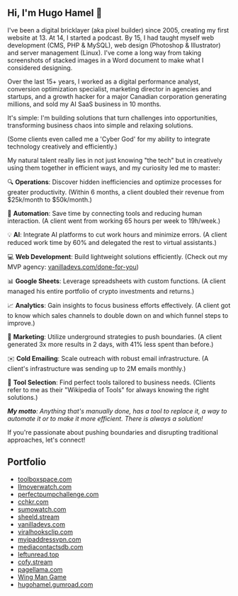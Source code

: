 <!--
**hugohamelcom/hugohamelcom** is a ✨ _special_ ✨ repository because its `README.md` (this file) appears on your GitHub profile.

Here are some ideas to get you started:

- 🔭 I’m currently working on ...
- 🌱 I’m currently learning ...
- 👯 I’m looking to collaborate on ...
- 🤔 I’m looking for help with ...
- 💬 Ask me about ...
- 📫 How to reach me: ...
- 😄 Pronouns: ...
- ⚡ Fun fact: ...
-->

## Hi, I'm Hugo Hamel 👋

I've been a digital bricklayer (aka pixel builder) since 2005, creating my first website at 13. At 14, I started a podcast. By 15, I had taught myself web development (CMS, PHP & MySQL), web design (Photoshop & Illustrator) and server management (Linux). I've come a long way from taking screenshots of stacked images in a Word document to make what I considered designing.

Over the last 15+ years, I worked as a digital performance analyst, conversion optimization specialist, marketing director in agencies and startups, and a growth hacker for a major Canadian corporation generating millions, and sold my AI SaaS business in 10 months.

It's simple: I'm building solutions that turn challenges into opportunities, transforming business chaos into simple and relaxing solutions.

(Some clients even called me a 'Cyber God' for my ability to integrate technology creatively and efficiently.)

My natural talent really lies in not just knowing "the tech" but in creatively using them together in efficient ways, and my curiosity led me to master:

🔍 **Operations**: Discover hidden inefficiencies and optimize processes for greater productivity. (Within 6 months, a client doubled their revenue from $25k/month to $50k/month.)

🤖 **Automation**: Save time by connecting tools and reducing human interaction. (A client went from working 65 hours per week to 19h/week.)

💡 **AI**: Integrate AI platforms to cut work hours and minimize errors. (A client reduced work time by 60% and delegated the rest to virtual assistants.)

💻 **Web Development**: Build lightweight solutions efficiently. (Check out my MVP agency: [vanilladevs.com/done-for-you](https://vanilladevs.com/done-for-you))

📊 **Google Sheets**: Leverage spreadsheets with custom functions. (A client managed his entire portfolio of crypto investments and returns.)

📈 **Analytics**: Gain insights to focus business efforts effectively. (A client got to know which sales channels to double down on and which funnel steps to improve.)

📢 **Marketing**: Utilize underground strategies to push boundaries. (A client generated 3x more results in 2 days, with 41% less spent than before.)

✉️ **Cold Emailing**: Scale outreach with robust email infrastructure. (A client's infrastructure was sending up to 2M emails monthly.)

🔧 **Tool Selection**: Find perfect tools tailored to business needs. (Clients refer to me as their "Wikipedia of Tools" for always knowing the right solutions.)

_**My motto**: Anything that's manually done, has a tool to replace it, a way to automate it or to make it more efficient. There is always a solution!_

If you're passionate about pushing boundaries and disrupting traditional approaches, let's connect!

## Portfolio
- [toolboxspace.com](https://toolboxspace.com/)
- [llmoverwatch.com](https://llmoverwatch.com/)
- [perfectpumpchallenge.com](https://perfectpumpchallenge.com/)
- [cchkr.com](https://cchkr.com/)
- [sumowatch.com](https://sumowatch.com/)
- [sheeld.stream](https://sheeld.stream/)
- [vanilladevs.com](https://vanilladevs.com/)
- [viralhooksclip.com](https://viralhooksclip.com/)
- [myipaddressvpn.com](https://myipaddressvpn.com/)
- [mediacontactsdb.com](https://mediacontactsdb.com/)
- [leftunread.top](https://leftunread.top/)
- [cofy.stream](https://cofy.stream/)
- [pagellama.com](https://pagellama.com/)
- [Wing Man Game](https://hugohamelcom.github.io/wing-man-game/)
- [hugohamel.gumroad.com](https://hugohamel.gumroad.com/)
